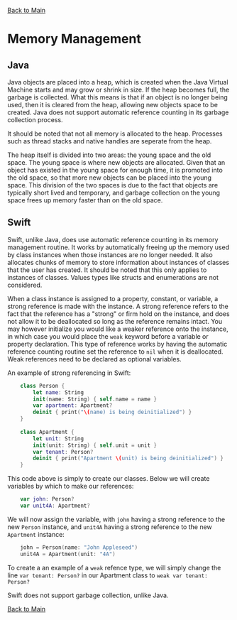 [Back to Main](README.md/#memory-management)

# Memory Management

## Java

Java objects are placed into a heap, which is created when the Java Virtual Machine starts and may grow or shrink in size.  If the heap becomes
full, the garbage is collected. What this means is that if an object is no longer being used, then it is cleared from the heap, allowing
new objects space to be created. Java does not support automatic reference counting in its garbage collection process.

It should be noted that not all memory is allocated to the heap. Processes such as thread stacks and native handles are seperate from the heap.

The heap itself is divided into two areas: the young space and the old space. The young space is where new objects are allocated. Given that an
object has existed in the young space for enough time, it is promoted into the old space, so that more new objects can be placed into the young
space. This division of the two spaces is due to the fact that objects are typically short lived and temporary, and garbage collection on the
young space frees up memory faster than on the old space.

## Swift

Swift, unlike Java, does use automatic reference counting in its memory management routine. It works by automatically freeing up the memory used
by class instances when those instances are no longer needed. It also allocates chunks of memory to store information about instances of classes
that the user has created. It should be noted that this only applies to instances of classes. Values types like structs and enumerations are not 
considered.

When a class instance is assigned to a property, constant, or variable, a strong reference is made with the instance. A strong reference refers
to the fact that the reference has a "strong" or firm hold on the instance, and does not allow it to be deallocated so long as the reference
remains intact. You may however initialize you would like a weaker reference onto the instance, in which case you would place the `weak` keyword
before a variable or property declaration. This type of reference works by having the automatic reference counting routine set the reference to
`nil` when it is deallocated. Weak references need to be declared as optional variables.

An example of strong referencing in Swift:
```swift
    class Person {
        let name: String
        init(name: String) { self.name = name }
        var apartment: Apartment?
        deinit { print("\(name) is being deinitialized") }
    }
     
    class Apartment {
        let unit: String
        init(unit: String) { self.unit = unit }
        var tenant: Person?
        deinit { print("Apartment \(unit) is being deinitialized") }
    }
```
This code above is simply to create our classes. Below we will create variables by which to make our references:
```swift
    var john: Person?
    var unit4A: Apartment?
```
We will now assign the variable, with `john` having a strong reference to the new `Person` instance, and `unit4A` having a strong reference to the new `Apartment` instance:
```swift
    john = Person(name: "John Appleseed")
    unit4A = Apartment(unit: "4A")
```

To create a an example of a `weak` refence type, we will simply change the line `var tenant: Person?` in our Apartment class to `weak var tenant: Person?`

Swift does not support garbage collection, unlike Java.

[Back to Main](README.md/#memory-management)
